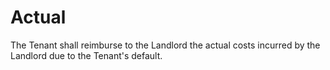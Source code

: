 # Actual

The Tenant shall reimburse to the Landlord the actual costs incurred by the Landlord due to the Tenant's default.